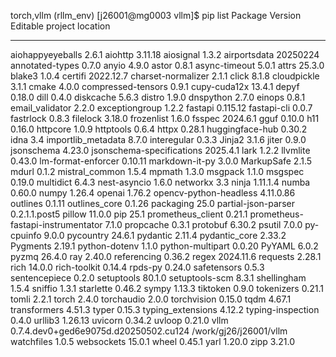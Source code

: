 torch,vllm
(rllm_env) [j26001@mg0003 vllm]$ pip list
Package                           Version                               Editable project location
--------------------------------- ------------------------------------- -------------------------
aiohappyeyeballs                  2.6.1
aiohttp                           3.11.18
aiosignal                         1.3.2
airportsdata                      20250224
annotated-types                   0.7.0
anyio                             4.9.0
astor                             0.8.1
async-timeout                     5.0.1
attrs                             25.3.0
blake3                            1.0.4
certifi                           2022.12.7
charset-normalizer                2.1.1
click                             8.1.8
cloudpickle                       3.1.1
cmake                             4.0.0
compressed-tensors                0.9.1
cupy-cuda12x                      13.4.1
depyf                             0.18.0
dill                              0.4.0
diskcache                         5.6.3
distro                            1.9.0
dnspython                         2.7.0
einops                            0.8.1
email_validator                   2.2.0
exceptiongroup                    1.2.2
fastapi                           0.115.12
fastapi-cli                       0.0.7
fastrlock                         0.8.3
filelock                          3.18.0
frozenlist                        1.6.0
fsspec                            2024.6.1
gguf                              0.10.0
h11                               0.16.0
httpcore                          1.0.9
httptools                         0.6.4
httpx                             0.28.1
huggingface-hub                   0.30.2
idna                              3.4
importlib_metadata                8.7.0
interegular                       0.3.3
Jinja2                            3.1.6
jiter                             0.9.0
jsonschema                        4.23.0
jsonschema-specifications         2025.4.1
lark                              1.2.2
llvmlite                          0.43.0
lm-format-enforcer                0.10.11
markdown-it-py                    3.0.0
MarkupSafe                        2.1.5
mdurl                             0.1.2
mistral_common                    1.5.4
mpmath                            1.3.0
msgpack                           1.1.0
msgspec                           0.19.0
multidict                         6.4.3
nest-asyncio                      1.6.0
networkx                          3.3
ninja                             1.11.1.4
numba                             0.60.0
numpy                             1.26.4
openai                            1.76.2
opencv-python-headless            4.11.0.86
outlines                          0.1.11
outlines_core                     0.1.26
packaging                         25.0
partial-json-parser               0.2.1.1.post5
pillow                            11.0.0
pip                               25.1
prometheus_client                 0.21.1
prometheus-fastapi-instrumentator 7.1.0
propcache                         0.3.1
protobuf                          6.30.2
psutil                            7.0.0
py-cpuinfo                        9.0.0
pycountry                         24.6.1
pydantic                          2.11.4
pydantic_core                     2.33.2
Pygments                          2.19.1
python-dotenv                     1.1.0
python-multipart                  0.0.20
PyYAML                            6.0.2
pyzmq                             26.4.0
ray                               2.40.0
referencing                       0.36.2
regex                             2024.11.6
requests                          2.28.1
rich                              14.0.0
rich-toolkit                      0.14.4
rpds-py                           0.24.0
safetensors                       0.5.3
sentencepiece                     0.2.0
setuptools                        80.1.0
setuptools-scm                    8.3.1
shellingham                       1.5.4
sniffio                           1.3.1
starlette                         0.46.2
sympy                             1.13.3
tiktoken                          0.9.0
tokenizers                        0.21.1
tomli                             2.2.1
torch                             2.4.0
torchaudio                        2.0.0
torchvision                       0.15.0
tqdm                              4.67.1
transformers                      4.51.3
typer                             0.15.3
typing_extensions                 4.12.2
typing-inspection                 0.4.0
urllib3                           1.26.13
uvicorn                           0.34.2
uvloop                            0.21.0
vllm                              0.7.4.dev0+ged6e9075d.d20250502.cu124 /work/gj26/j26001/vllm
watchfiles                        1.0.5
websockets                        15.0.1
wheel                             0.45.1
yarl                              1.20.0
zipp                              3.21.0
